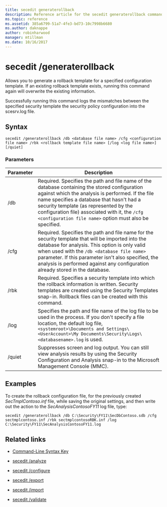 ```yaml
---
title: secedit generaterollback
description: Reference article for the secedit generaterollback command, which allows you to generate a rollback template for a specified configuration template.
ms.topic: reference
ms.assetid: 385a6799-51a7-4fe3-bd73-10c7998b6680
ms.author: daknappe
author: robinharwood
manager: mtillman
ms.date: 10/16/2017
---
```


# secedit /generaterollback

Allows you to generate a rollback template for a specified configuration template. If an existing rollback template exists, running this command again will overwrite the existing information.

Successfully running this command logs the mismatches between the specified security template the security policy configuration into the scesrv.log file.

## Syntax

```
secedit /generaterollback /db <database file name> /cfg <configuration file name> /rbk <rollback template file name> [/log <log file name>] [/quiet]
```

### Parameters

| Parameter | Description |
|--|--|
| /db | Required. Specifies the path and file name of the database containing the stored configuration against which the analysis is performed. If the file name specifies a database that hasn't had a security template (as represented by the configuration file) associated with it, the `/cfg <configuration file name>` option must also be specified. |
| /cfg | Required. Specifies the path and file name for the security template that will be imported into the database for analysis. This option is only valid when used with the `/db <database file name>` parameter. If this parameter isn't also specified, the analysis is performed against any configuration already stored in the database. |
| /rbk | Required. Specifies a security template into which the rollback information is written. Security templates are created using the Security Templates snap-in. Rollback files can be created with this command. |
| /log | Specifies the path and file name of the log file to be used in the process. If you don't specify a file location, the default log file, `<systemroot>\Documents and Settings\<UserAccount>\My Documents\Security\Logs\<databasename>.log` is used. |
| /quiet | Suppresses screen and log output. You can still view analysis results by using the Security Configuration and Analysis snap-in to the Microsoft Management Console (MMC). |

## Examples

To create the rollback configuration file, for the previously created *SecTmplContoso.inf* file, while saving the original settings, and then write out the action to the *SecAnalysisContosoFY11* log file, type:

```
secedit /generaterollback /db C:\Security\FY11\SecDbContoso.sdb /cfg sectmplcontoso.inf /rbk sectmplcontosoRBK.inf /log C:\Security\FY11\SecAnalysisContosoFY11.log
```

## Related links

- [Command-Line Syntax Key](command-line-syntax-key.md)

- [secedit /analyze](secedit-analyze.md)

- [secedit /configure](secedit-configure.md)

- [secedit /export](secedit-export.md)

- [secedit /import](secedit-import.md)

- [secedit /validate](secedit-validate.md)
